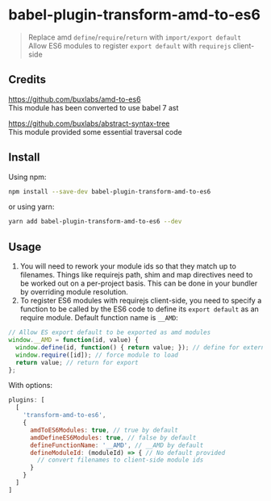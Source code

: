 # babel-plugin-transform-amd-to-es6

> Replace amd `define`/`require`/`return` with `import/export default`  
> Allow ES6 modules to register `export default` with `requirejs` client-side  

## Credits

https://github.com/buxlabs/amd-to-es6  
This module has been converted to use babel 7 ast  

https://github.com/buxlabs/abstract-syntax-tree  
This module provided some essential traversal code  

## Install

Using npm:

```sh
npm install --save-dev babel-plugin-transform-amd-to-es6
```

or using yarn:

```sh
yarn add babel-plugin-transform-amd-to-es6 --dev
```

## Usage

1. You will need to rework your module ids so that they match up to filenames.
Things like requirejs path, shim and map directives need to be worked out on a per-project basis.
This can be done in your bundler by overriding module resolution.
2. To register ES6 modules with requirejs client-side, you need to specify a function to be
called by the ES6 code to define its `export default` as an require module. Default function name is `__AMD`:
```js
// Allow ES export default to be exported as amd modules
window.__AMD = function(id, value) {
  window.define(id, function() { return value; }); // define for external use
  window.require([id]); // force module to load
  return value; // return for export
};
```
With options:
```js
plugins: [
  [
    'transform-amd-to-es6',
    {
      amdToES6Modules: true, // true by default
      amdDefineES6Modules: true, // false by default
      defineFunctionName: '__AMD', // __AMD by default
      defineModuleId: (moduleId) => { // No default provided
        // convert filenames to client-side module ids
      }
    }
  ]
]
```
